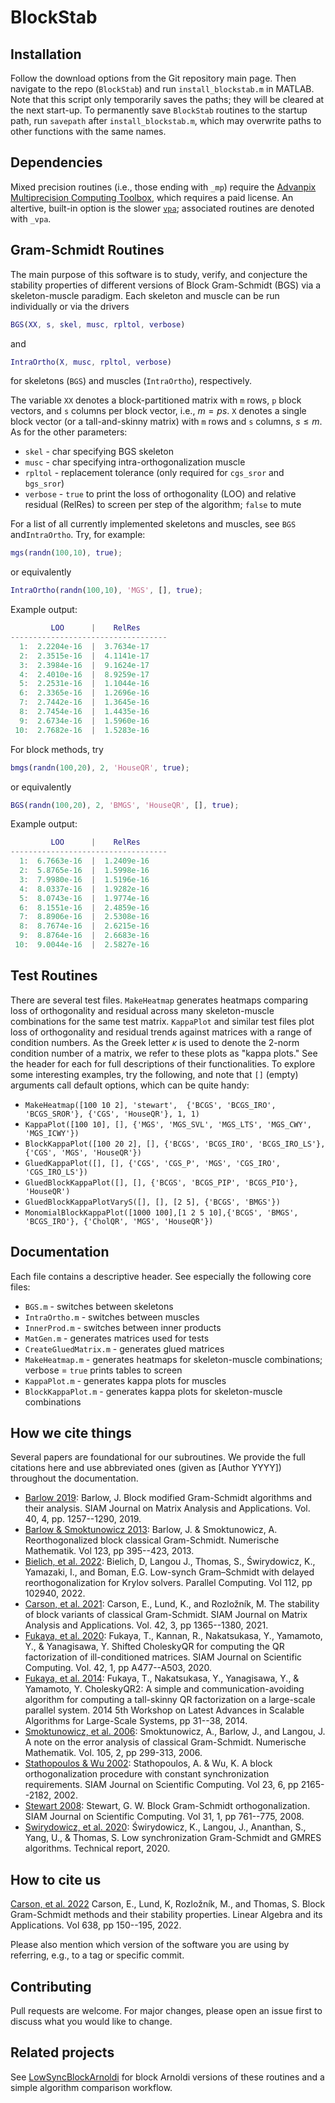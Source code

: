 # BlockStab

## Installation

Follow the download options from the Git repository main page.  Then navigate to the repo (`BlockStab`) and run `install_blockstab.m` in MATLAB.  Note that this script only temporarily saves the paths; they will be cleared at the next start-up.  To permanently save `BlockStab` routines to the startup path, run `savepath` after `install_blockstab.m`, which may overwrite paths to other functions with the same names.

## Dependencies

Mixed precision routines (i.e., those ending with `_mp`) require the [Advanpix Multiprecision Computing Toolbox](https://www.advanpix.com/), which requires a paid license.  An altertive, built-in option is the slower [`vpa`](https://mathworks.com/help/symbolic/vpa.html); associated routines are denoted with `_vpa`.

## Gram-Schmidt Routines

The main purpose of this software is to study, verify, and conjecture the stability properties of different versions of Block Gram-Schmidt (BGS) via a skeleton-muscle paradigm.  Each skeleton and muscle can be run individually or via the drivers

```matlab
BGS(XX, s, skel, musc, rpltol, verbose)
```

and

```matlab
IntraOrtho(X, musc, rpltol, verbose)
```

for skeletons (`BGS`) and muscles (`IntraOrtho`), respectively.

The variable `XX` denotes a block-partitioned matrix with `m` rows, `p` block vectors, and `s` columns per block vector, i.e., $m = ps$.  `X` denotes a single block vector (or a tall-and-skinny matrix) with `m` rows and `s` columns, $s \leq m$. As for the other parameters:

* `skel` - char specifying BGS skeleton
* `musc` - char specifying intra-orthogonalization muscle
* `rpltol` - replacement tolerance (only required for `cgs_sror` and `bgs_sror`)
* `verbose` - `true` to print the loss of orthogonality (LOO) and relative residual (RelRes) to screen per step of the algorithm; `false` to mute

For a list of all currently implemented skeletons and muscles, see `BGS` and`IntraOrtho`. Try, for example:

```matlab
mgs(randn(100,10), true);
```

or equivalently

```matlab
IntraOrtho(randn(100,10), 'MGS', [], true);
```

Example output:

```matlab
         LOO      |    RelRes
-----------------------------------
  1:  2.2204e-16  |  3.7634e-17
  2:  2.3515e-16  |  4.1141e-17
  3:  2.3984e-16  |  9.1624e-17
  4:  2.4010e-16  |  8.9259e-17
  5:  2.2531e-16  |  1.1044e-16
  6:  2.3365e-16  |  1.2696e-16
  7:  2.7442e-16  |  1.3645e-16
  8:  2.7454e-16  |  1.4435e-16
  9:  2.6734e-16  |  1.5960e-16
 10:  2.7682e-16  |  1.5283e-16
 ```

For block methods, try

```matlab
bmgs(randn(100,20), 2, 'HouseQR', true);
```

or equivalently

```matlab
BGS(randn(100,20), 2, 'BMGS', 'HouseQR', [], true);
```

Example output:

```matlab
         LOO      |    RelRes
-----------------------------------
  1:  6.7663e-16  |  1.2409e-16
  2:  5.8765e-16  |  1.5998e-16
  3:  7.9980e-16  |  1.5196e-16
  4:  8.0337e-16  |  1.9282e-16
  5:  8.0743e-16  |  1.9774e-16
  6:  8.1551e-16  |  2.4859e-16
  7:  8.8906e-16  |  2.5308e-16
  8:  8.7674e-16  |  2.6215e-16
  9:  8.8764e-16  |  2.6683e-16
 10:  9.0044e-16  |  2.5827e-16
 ```

## Test Routines

There are several test files.  `MakeHeatmap` generates heatmaps comparing loss of orthogonality and residual across many skeleton-muscle combinations for the same test matrix.  `KappaPlot` and similar test files plot loss of orthogonality and residual trends against matrices with a range of condition numbers. As the Greek letter $\kappa$ is used to denote the 2-norm condition number of a matrix, we refer to these plots as "kappa plots."  See the header for each for full descriptions of their functionalities.  To explore some interesting examples, try the following, and note that `[]` (empty) arguments call default options, which can be quite handy:

* `MakeHeatmap([100 10 2], 'stewart',  {'BCGS', 'BCGS_IRO', 'BCGS_SROR'}, {'CGS', 'HouseQR'}, 1, 1)`
* `KappaPlot([100 10], [], {'MGS', 'MGS_SVL', 'MGS_LTS', 'MGS_CWY', 'MGS_ICWY'})`
* `BlockKappaPlot([100 20 2], [], {'BCGS', 'BCGS_IRO', 'BCGS_IRO_LS'}, {'CGS', 'MGS', 'HouseQR'})`
* `GluedKappaPlot([], [], {'CGS', 'CGS_P', 'MGS', 'CGS_IRO', 'CGS_IRO_LS'})`
* `GluedBlockKappaPlot([], [], {'BCGS', 'BCGS_PIP', 'BCGS_PIO'}, 'HouseQR')`
* `GluedBlockKappaPlotVaryS([], [], [2 5], {'BCGS', 'BMGS'})`
* `MonomialBlockKappaPlot([1000 100],[1 2 5 10],{'BCGS', 'BMGS', 'BCGS_IRO'}, {'CholQR', 'MGS', 'HouseQR'})`

## Documentation

Each file contains a descriptive header.  See especially the following core files:

* `BGS.m` - switches between skeletons
* `IntraOrtho.m` - switches between muscles
* `InnerProd.m` - switches between inner products
* `MatGen.m` - generates matrices used for tests
* `CreateGluedMatrix.m` - generates glued matrices
* `MakeHeatmap.m` - generates heatmaps for skeleton-muscle combinations; verbose = `true` prints tables to screen
* `KappaPlot.m` - generates kappa plots for muscles
* `BlockKappaPlot.m` - generates kappa plots for skeleton-muscle combinations

## How we cite things

Several papers are foundational for our subroutines.  We provide the full citations here and use abbreviated ones (given as [Author YYYY]) throughout the documentation.

* [Barlow 2019](https://doi.org/10.1137/18M1197400): Barlow, J. Block modified Gram-Schmidt algorithms and their analysis. SIAM Journal on Matrix Analysis and Applications. Vol. 40, 4, pp. 1257--1290, 2019.
* [Barlow & Smoktunowicz 2013](https://doi.org/10.1007/s00211-012-0496-2): Barlow, J. & Smoktunowicz, A. Reorthogonalized block classical Gram-Schmidt. Numerische Mathematik. Vol 123, pp 395--423, 2013.
* [Bielich, et al. 2022](https://doi.org/10.1016/j.parco.2022.102940): Bielich, D, Langou J., Thomas, S., Świrydowicz, K., Yamazaki, I., and Boman, E.G.  Low-synch Gram–Schmidt with delayed reorthogonalization for Krylov solvers.  Parallel Computing. Vol 112, pp 102940, 2022.
* [Carson, et al. 2021](https://doi.org/10.1137/21M1394424): Carson, E., Lund, K., and Rozložník, M.  The stability of block variants of classical Gram-Schmidt.  SIAM Journal on Matrix Analysis and Applications. Vol. 42, 3, pp 1365--1380, 2021.
* [Fukaya, et al. 2020](https://doi.org/10.1137/18M1218212): Fukaya, T., Kannan, R., Nakatsukasa, Y., Yamamoto, Y., & Yanagisawa, Y. Shifted CholeskyQR for computing the QR factorization of ill-conditioned matrices. SIAM Journal on Scientific Computing. Vol. 42, 1, pp A477--A503, 2020.
* [Fukaya, et al. 2014](https://doi.org/10.1109/ScalA.2014.11): Fukaya, T., Nakatsukasa, Y., Yanagisawa, Y., & Yamamoto, Y. CholeskyQR2: A simple and communication-avoiding algorithm for computing a tall-skinny QR factorization on a large-scale parallel system. 2014 5th Workshop on Latest Advances in Scalable Algorithms for Large-Scale Systems, pp 31--38, 2014.
* [Smoktunowicz, et al. 2006](https://doi.org/10.1007/s00211-006-0042-1): Smoktunowicz, A., Barlow, J., and Langou, J. A note on the error analysis of classical Gram-Schmidt. Numerische Mathematik. Vol. 105, 2, pp 299-313, 2006.
* [Stathopoulos & Wu 2002](https://doi.org/10.1137/S1064827500370883): Stathopoulos, A. & Wu, K. A block orthogonalization procedure with constant synchronization requirements. SIAM Journal on Scientific Computing. Vol 23, 6, pp 2165--2182, 2002.
* [Stewart 2008](https://doi.org/10.1137/070682563): Stewart, G. W. Block Gram-Schmidt orthogonalization. SIAM Journal on Scientific Computing. Vol 31, 1, pp 761--775, 2008.
* [Swirydowicz, et al. 2020](https://doi.org/10.1016/j.parco.2022.102940): Świrydowicz, K., Langou, J., Ananthan, S., Yang, U., & Thomas, S. Low synchronization Gram-Schmidt and GMRES algorithms. Technical report, 2020.

## How to cite us

[Carson, et al. 2022](https://doi.org/10.1016/j.laa.2021.12.017) Carson, E., Lund, K, Rozložník, M., and Thomas, S. Block Gram-Schmidt methods and their stability properties. Linear Algebra and its Applications. Vol 638, pp 150--195, 2022.

Please also mention which version of the software you are using by referring, e.g., to a tag or specific commit.

## Contributing

Pull requests are welcome. For major changes, please open an issue first to
discuss what you would like to change.

## Related projects

See [LowSyncBlockArnoldi](https://gitlab.mpi-magdeburg.mpg.de/lund/low-sync-block-arnoldi) for block Arnoldi versions of these routines and a simple algorithm comparison workflow.
